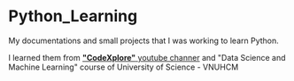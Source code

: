 # Python_Learning

My documentations and small projects that I was working to learn Python.

I learned them from [**"CodeXplore"** youtube channer](https://www.youtube.com/c/CodeXplore) and "Data Science and Machine Learning" course of University of Science - VNUHCM
